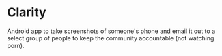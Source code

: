 # Clarity
Android app to take screenshots of someone's phone and email it out to a select group of people to keep the community accountable (not watching porn).

